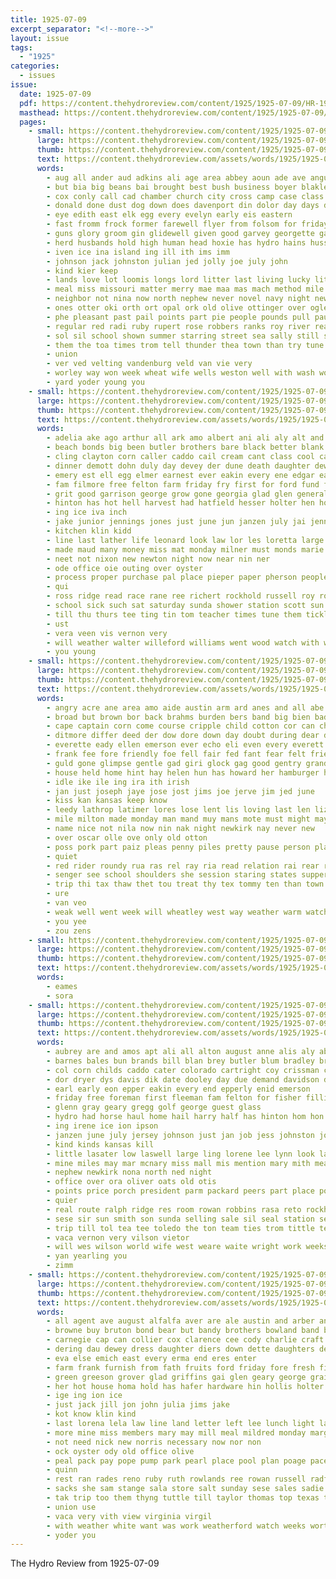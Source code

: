 ```yaml
---
title: 1925-07-09
excerpt_separator: "<!--more-->"
layout: issue
tags:
  - "1925"
categories:
  - issues
issue:
  date: 1925-07-09
  pdf: https://content.thehydroreview.com/content/1925/1925-07-09/HR-1925-07-09.pdf
  masthead: https://content.thehydroreview.com/content/1925/1925-07-09/masthead/HR-1925-07-09.jpg
  pages:
    - small: https://content.thehydroreview.com/content/1925/1925-07-09/small/HR-1925-07-09-01.jpg
      large: https://content.thehydroreview.com/content/1925/1925-07-09/large/HR-1925-07-09-01.jpg
      thumb: https://content.thehydroreview.com/content/1925/1925-07-09/thumbnails/HR-1925-07-09-01.jpg
      text: https://content.thehydroreview.com/assets/words/1925/1925-07-09/HR-1925-07-09-01.txt
      words:
        - aug all ander aud adkins ali age area abbey aoun ade ave anguish alexander are aho aul ara ago and
        - but bia big beans bai brought best bush business boyer blakley bath bring bros been bride back bear bone born bravo boy busi boys breath benefield barr ben begin buss burn bey brew bay both bill
        - cox conly call cad chamber church city cross camp case class canny can cong chas clinton comfort commander care charm cater charleston caddo che child county come con courts
        - donald done dust dog down does davenport din dolor day days daughter during dempsey deal
        - eye edith east elk egg every evelyn early eis eastern
        - fast fromm frock former farewell flyer from folsom for friday first far fire fan famous field friends fall fine fail folks french fran fell fair face farm fund fort front
        - guns glory groom gin glidewell given good garvey georgette gave guardian german gard
        - herd husbands hold high human head hoxie has hydro hains huss hinton half home her hey height hare hour held hew hope had house hattie harold hen him hearing hurt heid hard how hens harrison hearty
        - iven ice ina island ing ill ith ims imm
        - johnson jack johnston julian jed jolly joe july john
        - kind kier keep
        - lands love lot loomis longs lord litter last living lucky little left large light like lett lydia lunch lazer ling look
        - meal miss missouri matter merry mae maa mas mach method mile mon madge members marie most mildred mary mer men mone march much mir morning more mor marre made money many mat mis mans
        - neighbor not nina now north nephew never novel navy night news nine new noland nee ness
        - ones otter oki orth ort opal ork old olive ottinger over oglesby only off
        - phe pleasant past pail points part pie people pounds pull paul pol pork pilgrim port parsonage pound pastor poll powers pas place per plate piece
        - regular red radi ruby rupert rose robbers ranks roy river read roma round ranger rock ralph road ring roche rest rae roses
        - sol sil school shown summer starring street sea sally still saturday stray see sugden send side stam south som super state ser sang soe she swim standard stance ster shaw seifert six staff sale shoulder son settles seis sand set sweet sat sister skull show say sun
        - them the toa times trom tell thunder thea town than try tune then tal thurs thing tin ting thy too tures thi tony trimmings texas tree take tom
        - union
        - ver ved velting vandenburg veld van vie very
        - worley way won week wheat wife wells weston well with wash wonders west went wallace will work wykert was win western weatherford whale words wedding while
        - yard yoder young you
    - small: https://content.thehydroreview.com/content/1925/1925-07-09/small/HR-1925-07-09-02.jpg
      large: https://content.thehydroreview.com/content/1925/1925-07-09/large/HR-1925-07-09-02.jpg
      thumb: https://content.thehydroreview.com/content/1925/1925-07-09/thumbnails/HR-1925-07-09-02.jpg
      text: https://content.thehydroreview.com/assets/words/1925/1925-07-09/HR-1925-07-09-02.txt
      words:
        - adelia ake ago arthur all ark amo albert ani ali aly alt and amos are adel aid age annie
        - beach bonds big been butler brothers bare black better blank braly books back bill bor beck best bridges bride bible busi bartgis but business bone bloom barber brother blackwell bay buy board
        - cling clayton corn caller caddo cail cream cant class cool can close cook car coll coupe cash creek cobb cree cap cox camps chick clyde char county carl change city carnegie current come cause
        - dinner demott dohn duly day devey der dune death daughter dewey doctor daye dyce don doing dick
        - emery est ell egg elmer earnest ever eakin every ene edgar earl
        - fam filmore free felton farm friday fry first for ford fund folsom frank few froese fiscal friendly from forty
        - grit good garrison george grow gone georgia glad glen general gee gertrude gue
        - hinton has hot hell harvest had hatfield hesser holter hen home her henry horse honor hon hand herbert harry heidebrecht hern hydro held herndon hastings hunting harr herman
        - ing ice iva inch
        - jake junior jennings jones just june jun janzen july jai jennie john
        - kitchen klin kidd
        - line last lather life leonard look law lor les loretta large litt let laura little lewellen late lasley lee lynch less lorene len
        - made maud many money miss mat monday milner must monds marie margaret mcpherson morning mash mary meal mail matilda miller mott mith melton maguire much mer
        - neet not nixon new newton night now near nin ner
        - ode office oie outing over oyster
        - process proper purchase pal place pieper paper pherson people pitzer palm pleasant public plum peo part present pay pent pall pund payne per past
        - qui
        - ross ridge read race rane ree richert rockhold russell roy roads rock robertson rome rowland ruble ralph rate raymond reg
        - school sick such sat saturday sunda shower station scott sun send simmons summer sid sell salad suit special springs sale sees side sunday seas shed see sister stock sons six sedan son surprise service
        - till thu thurs tee ting tin tom teacher times tune them tickle trip the tuttle take tap tas town tate theron tene tudor tim thi team tax then triplett top talk
        - ust
        - vera veen vis vernon very
        - will weather walter willeford williams went wood watch with was work working wisel while water wheat warkentin weeks wayne want week way weatherford why wit well wife
        - you young
    - small: https://content.thehydroreview.com/content/1925/1925-07-09/small/HR-1925-07-09-03.jpg
      large: https://content.thehydroreview.com/content/1925/1925-07-09/large/HR-1925-07-09-03.jpg
      thumb: https://content.thehydroreview.com/content/1925/1925-07-09/thumbnails/HR-1925-07-09-03.jpg
      text: https://content.thehydroreview.com/assets/words/1925/1925-07-09/HR-1925-07-09-03.txt
      words:
        - angry acre ane area amo aide austin arm ard anes and all abe aver acres ago aby are aly august ali age
        - broad but brown bor back brahms burden bers band big bien badat bennett bitterly bus bet baby bly bas bile biss bathe bills bales brother began bai breed ber bere bur been ban bradley blood
        - cape captain corn come course cripple child cotton cor can choy city cool cap craig clarence cee custer cant car cotto carl creagh cone call
        - ditmore differ deed der dow dore down day doubt during dear duce does daily daughter deal done drinks days
        - everette eady ellen emerson ever echo eli even every everett
        - frank fee fore friendly foe fell fair fed fant fear felt friends face for fire friday first few finale forward from flock frost
        - guld gone glimpse gentle gad giri glock gag good gentry grand george gibbs getting ger grief going gan given greeson
        - house held home hint hay helen hun has howard her hamburger husband hose had him husky hard horse hope hen heart hand haas hour hes how hold hed
        - idle ike ile ing ira ith irish
        - jan just joseph jaye jose jost jims joe jerve jim jed june
        - kiss kan kansas keep know
        - leedy lathrop latimer lores lose lent lis loving last len lizzie long little lore left larger less like let lines land love lisle
        - mile milton made monday man mand muy mans mote must might may money mess miss mean more many morning mor morgan much main marry most
        - name nice not nila now nin nak night newkirk nay never new
        - over oscar olle ove only old otton
        - poss pork part paiz pleas penny piles pretty pause person place pam ping public pounds phe pope pert pye past poor point per pad
        - quiet
        - red rider roundy rua ras rel ray ria read relation rai rear road ready rich rob ross roads royal
        - senger see school shoulders she session staring states supper son santen shook sand seen sou still sunday seems street sat san station sider sick sie sutton speak south said sire say stunz seat shoulder such schools shall sue sas sit smile set sich sad step sible season
        - trip thi tax thaw thet tou treat thy tex tommy ten than town tain too turn thing times toa then toward tone taken tear tut them the tory take tell
        - ure
        - van veo
        - weak well went week will wheatley west way weather warm watch wan with wisely willie work was
        - you yee
        - zou zens
    - small: https://content.thehydroreview.com/content/1925/1925-07-09/small/HR-1925-07-09-04.jpg
      large: https://content.thehydroreview.com/content/1925/1925-07-09/large/HR-1925-07-09-04.jpg
      thumb: https://content.thehydroreview.com/content/1925/1925-07-09/thumbnails/HR-1925-07-09-04.jpg
      text: https://content.thehydroreview.com/assets/words/1925/1925-07-09/HR-1925-07-09-04.txt
      words:
        - eames
        - sora
    - small: https://content.thehydroreview.com/content/1925/1925-07-09/small/HR-1925-07-09-05.jpg
      large: https://content.thehydroreview.com/content/1925/1925-07-09/large/HR-1925-07-09-05.jpg
      thumb: https://content.thehydroreview.com/content/1925/1925-07-09/thumbnails/HR-1925-07-09-05.jpg
      text: https://content.thehydroreview.com/assets/words/1925/1925-07-09/HR-1925-07-09-05.txt
      words:
        - aubrey are and amos apt ali all alton august anne alis aly able
        - barnes bales bun brands bill blan brey butler blum bradley bridgeport business bordon burner buyers best bring bet boschert bonk bast brindle brother bank back bills brewster bonds
        - col corn childs caddo cater colorado cartright coy crissman calm creek cream close chard company check con claude childre comfort child cash cheney camping county city court canton cost chairs car charlie cane cake cattle come chris
        - dor dryer dys davis dik date dooley day due demand davidson david dinner daughter die
        - earl early eon epper eakin every end epperly enid emerson
        - friday free foreman first fleeman fam felton for fisher filling friends fost from forget fund fram fruit
        - glenn gray geary gregg golf george guest glass
        - hydro had horse haul home hail harry half has hinton hom hon hoke hitchcock heep halls head holand holter hee hot hus hall holstein hart her house homes
        - ing irene ice ion ipson
        - janzen june july jersey johnson just jan job jess johnston john johnnie
        - kind kinds kansas kill
        - little lasater low laswell large ling lorene lee lynn look lak lad let live left lust last ler
        - mine miles may mar mcnary miss mall mis mention mary mith meals market morn milk most mail mckee menary monday miller mon
        - nephew newkirk nona north ned night
        - office over ora oliver oats old otis
        - points price porch president parm packard peers part place point pope parker pent poeta phe per profit purl public plenty
        - quier
        - real route ralph ridge res room rowan robbins rasa reto rockhold ruck roy regular ren ruhl rae
        - sese sir sun smith son sunda selling sale sil seal station sell sons sunday steer saturday still stella stock see stockton san standard state stove school stocks save shawnee scott south shade strength store
        - trip till tol tea tee toledo the ton team ties trom tittle texas thelma tuck thacker tha tine town
        - vaca vernon very vilson vietor
        - will wes wilson world wife west weare waite wright work weeks wyatt wide week water wann way wall with weatherford weight welcome was weather worley
        - yan yearling you
        - zimm
    - small: https://content.thehydroreview.com/content/1925/1925-07-09/small/HR-1925-07-09-06.jpg
      large: https://content.thehydroreview.com/content/1925/1925-07-09/large/HR-1925-07-09-06.jpg
      thumb: https://content.thehydroreview.com/content/1925/1925-07-09/thumbnails/HR-1925-07-09-06.jpg
      text: https://content.thehydroreview.com/assets/words/1925/1925-07-09/HR-1925-07-09-06.txt
      words:
        - all agent ave august alfalfa aver are ale austin and arber anda
        - browne buy bruton bond bear but bandy brothers bowland band bob bridgeport bread better big boyers body been bennett best bins beach
        - carnegie cap can collier cox clarence cee cody charlie craft col collin cheap camps corner cary camping cates cream commander came case camp cone city collins cater
        - dering dau dewey dress daughter diers down dette daughters delta day duly days dressing
        - eva else emich east every erma end eres enter
        - farm frank furnish from fath fruits ford friday fore fresh fine for few fix fort fire frances free found
        - green greeson grover glad griffins gai glen geary george grain gray getting guest geraldine garber grit good grace gene gal
        - her hot house homa hold has hafer hardware hin hollis holter high handing home hattie hydro held hicks heary hugh
        - ige ing ion ice
        - just jack jill jon john julia jims jake
        - kot know klin kind
        - last lorena lela law line land letter left lee lunch light later lawton lena let link lave
        - more mine miss members mary may mill meal mildred monday margaret much market meals mapel might mon meg main made mas mis mares
        - not need nick new norris necessary now nor non
        - ock oyster ody old office olive
        - peal pack pay pope pump park pearl place pool plan poage pace part paul polish percy people pas pee potter past
        - quinn
        - rest ran rades reno ruby ruth rowlands ree rowan russell radford rote room rent
        - sacks she sam stange sala store salt sunday sese sales sadie shell stave sayre sal show state shaw seal south sugden scott sat sai such short school staples start see son service ser saturday sol storts
        - tak trip too them thyng tuttle till taylor thomas top texas ton ting the tad try town thing tack
        - union use
        - vaca very vith view virginia virgil
        - with weather white want was work weatherford watch weeks worth will williams went wife wheat willis week way while wish weare
        - yoder you
---
```


The Hydro Review from 1925-07-09

<!--more-->

